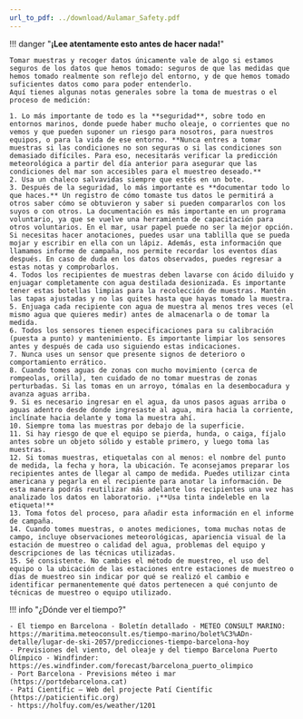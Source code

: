 ```yaml
---
url_to_pdf: ../download/Aulamar_Safety.pdf
---
```


!!! danger "**¡Lee atentamente esto antes de hacer nada!**"

    Tomar muestras y recoger datos únicamente vale de algo si estamos seguros de los datos que hemos tomado: seguros de que las medidas que hemos tomado realmente son reflejo del entorno, y de que hemos tomado suficientes datos como para poder entenderlo.
    Aquí tienes algunas notas generales sobre la toma de muestras o el proceso de medición:

    1. Lo más importante de todo es la **seguridad**, sobre todo en entornos marinos, donde puede haber mucho oleaje, o corrientes que no vemos y que pueden suponer un riesgo para nosotros, para nuestros equipos, o para la vida de ese entorno. **Nunca entres a tomar muestras si las condiciones no son seguras o si las condiciones son demasiado difíciles. Para eso, necesitarás verificar la predicción meteorológica a partir del día anterior para asegurar que las condiciones del mar son accesibles para el muestreo deseado.**
    2. Usa un chaleco salvavidas siempre que estés en un bote. 
    3. Después de la seguridad, lo más importante es **documentar todo lo que haces.** Un registro de cómo tomaste tus datos le permitirá a otros saber cómo se obtuvieron y saber si pueden compararlos con los suyos o con otros. La documentación es más importante en un programa voluntario, ya que se vuelve una herramienta de capacitación para otros voluntarios. En el mar, usar papel puede no ser la mejor opción. Si necesitas hacer anotaciones, puedes usar una tablilla que se pueda mojar y escribir en ella con un lápiz. Además, esta información que llamamos informe de campaña, nos permite recordar los eventos días después. En caso de duda en los datos observados, puedes regresar a estas notas y comprobarlos.
    4. Todos los recipientes de muestras deben lavarse con ácido diluido y enjuagar completamente con agua destilada desionizada. Es importante tener estas botellas limpias para la recolección de muestras. Mantén las tapas ajustadas y no las quites hasta que hayas tomado la muestra.
    5. Enjuaga cada recipiente con agua de muestra al menos tres veces (el mismo agua que quieres medir) antes de almacenarla o de tomar la medida.
    6. Todos los sensores tienen especificaciones para su calibración (puesta a punto) y mantenimiento. Es importante limpiar los sensores antes y después de cada uso siguiendo estas indicaciones.
    7. Nunca uses un sensor que presente signos de deterioro o comportamiento errático.
    8. Cuando tomes aguas de zonas con mucho movimiento (cerca de rompeolas, orilla), ten cuidado de no tomar muestras de zonas perturbadas. Si las tomas en un arroyo, tómalas en la desembocadura y avanza aguas arriba.
    9. Si es necesario ingresar en el agua, da unos pasos aguas arriba o aguas adentro desde donde ingresaste al agua, mira hacia la corriente, inclínate hacia delante y toma la muestra ahí.
    10. Siempre toma las muestras por debajo de la superficie.
    11. Si hay riesgo de que el equipo se pierda, hunda, o caiga, fíjalo antes sobre un objeto sólido y estable primero, y luego toma las muestras.
    12. Si tomas muestras, etiquetalas con al menos: el nombre del punto de medida, la fecha y hora, la ubicación. Te aconsejamos preparar los recipientes antes de llegar al campo de medida. Puedes utilizar cinta americana y pegarla en el recipiente para anotar la información. De esta manera podrás reutilizar más adelante los recipientes una vez has analizado los datos en laboratorio. ¡**Usa tinta indeleble en la etiqueta!**
    13. Toma fotos del proceso, para añadir esta información en el informe de campaña.
    14. Cuando tomes muestras, o anotes mediciones, toma muchas notas de campo, incluye observaciones meteorológicas, apariencia visual de la estación de muestreo o calidad del agua, problemas del equipo y descripciones de las técnicas utilizadas.
    15. Sé consistente. No cambies el método de muestreo, el uso del equipo o la ubicación de las estaciones entre estaciones de muestreo o días de muestreo sin indicar por qué se realizó el cambio e identificar permanentemente qué datos pertenecen a qué conjunto de técnicas de muestreo o equipo utilizado. 

!!! info "¿Dónde ver el tiempo?"

    - El tiempo en Barcelona - Boletín detallado - METEO CONSULT MARINO: https://maritima.meteoconsult.es/tiempo-marino/bolet%C3%ADn-detalle/lugar-de-ski-2057/predicciones-tiempo-barcelona-hoy
    - Previsiones del viento, del oleaje y del tiempo Barcelona Puerto Olímpico - Windfinder: https://es.windfinder.com/forecast/barcelona_puerto_olimpico
    - Port Barcelona - Previsions méteo i mar (https://portdebarcelona.cat)
    - Patí Científic – Web del projecte Patí Científic (https://paticientific.org)
    - https://holfuy.com/es/weather/1201
